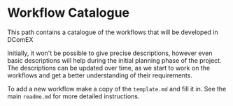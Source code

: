 # Workflow Catalogue

This path contains a catalogue of the workflows that will be developed in DComEX 


Initially, it won't be possible to give precise descriptions, however even basic descriptions will help during the initial planning phase of the project.
The descriptions can be updated over time, as we start to work on the workflows and get a better understanding of their requirements.

To add a new workflow make a copy of the `template.md` and fill it in. See the main `readme.md` for more detailed instructions.
